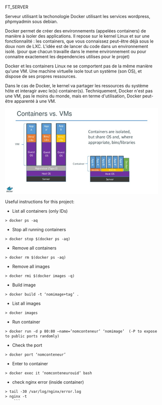 FT_SERVER

Serveur utilisant la techonologie Docker utilisant les services wordpress, phpmyadmin sous debian.

Docker permet de créer des environnements (appelées containers) de manière à isoler des applications. Il repose sur le kernel Linux et sur une fonctionnalité : les containers, que vous connaissez peut-être déjà sous le doux nom de LXC. L'idée est de lancer du code dans un environnement isolé. (pour que chacun travaille dans le meme environnement ou pour connaitre exactement les dependencies utilises pour le projet)

Docker et les containers Linux ne se comportent pas de la même manière qu'une VM. Une machine virtuelle isole tout un système (son OS), et dispose de ses propres ressources.

Dans le cas de  Docker, le kernel va partager les ressources du système hôte et interagir avec le(s) container(s). Techniquement, Docker n'est pas une VM, pas le moins du monde, mais en terme d'utilisation, Docker peut-être apparenté à une VM.

<p>
    <img src="docker-containers-vms.png"/>
</p>

Useful instructions for this project:
- List all containers (only IDs)
```
> docker ps -aq
```
- Stop all running containers
```
> docker stop $(docker ps -aq)
```
- Remove all containers
```
> docker rm $(docker ps -aq)
```
- Remove all images
```
> docker rmi $(docker images -q)
```
- Build image
```
> docker build -t ‘nomimage+tag’ .
```
- List all images
```
> docker images
```
- Run container
```
> docker run -d p 80:80 –name=’nomconteneur’ ‘nomimage’  (-P to expose to public ports randomly)
```
- Check the port
```
> docker port ‘nomconteneur’
```
- Enter to container
```
> docker exec it ‘nomconteneurouid’ bash
```
- check nginx error (inside container)
```
> tail -30 /var/log/nginx/error.log
> nginx -t
    ```